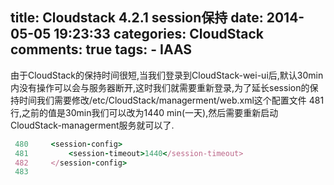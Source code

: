 title: Cloudstack 4.2.1 session保持
date: 2014-05-05 19:23:33
categories: CloudStack
comments: true
tags:
        - IAAS
---

由于CloudStack的保持时间很短,当我们登录到CloudStack-wei-ui后,默认30min内没有操作可以会与服务器断开,这时我们就需要重新登录,为了延长session的保持时间我们需要修改/etc/CloudStack/managerment/web.xml这个配置文件 481行,之前的值是30min我们可以改为1440
min(一天),然后需要重新启动CloudStack-managerment服务就可以了.

```ruby
 480     <session-config>
 481         <session-timeout>1440</session-timeout>
 482     </session-config>
 483 
```
